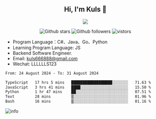 <h2 align="center"> Hi, I'm Kuls 👋 </h2>
<p align="center">
    <p align="center">
        <img src=" https://avatars.githubusercontent.com/u/42165104?s=460&u=5c7fbf0bce7d4b38a15a44676e6f64b529e47598&v=4"/>
    </p>
    <p align="center">
      <img src="https://img.shields.io/github/stars/hellokuls?style=social" alt="Github stars" />
      <img src="https://img.shields.io/github/followers/hellokuls?style=social" alt="Github followers" />
      <img src="https://visitor-badge.glitch.me/badge?page_id=hellokuls.readme" alt="vistors" />
    </p>
</p>

- Program Language：C#、Java、Go、Python
- Learning Program Language: JS
- Backend Software Engineer.
- Email: kuls666888@gmail.com
- Wechat: LLLLLLS123

<!--START_SECTION:waka-->

```txt
From: 24 August 2024 - To: 31 August 2024

TypeScript   17 hrs 5 mins   ██████████████████░░░░░░░   71.63 %
JavaScript   3 hrs 41 mins   ████░░░░░░░░░░░░░░░░░░░░░   15.50 %
Python       1 hr 47 mins    ██░░░░░░░░░░░░░░░░░░░░░░░   07.51 %
Text         28 mins         ▒░░░░░░░░░░░░░░░░░░░░░░░░   01.96 %
Bash         16 mins         ▒░░░░░░░░░░░░░░░░░░░░░░░░   01.16 %
```

<!--END_SECTION:waka-->

![info](https://github-readme-stats.vercel.app/api?username=hellokuls&show_icons=true&count_private=true&hide=prs&theme=default_repocard)


